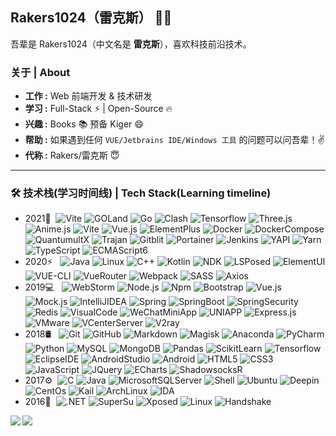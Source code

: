 <!-- ### Hi there 👋 -->

<!--
**Rakers1024/Rakers1024** is a ✨ _special_ ✨ repository because its `README.md` (this file) appears on your GitHub profile.https://simpleicons.org/

Here are some ideas to get you started:

- 🔭 I’m currently working on ...
- 🌱 I’m currently learning ...
- 👯 I’m looking to collaborate on ...
- 🤔 I’m looking for help with ...
- 💬 Ask me about ...
- 📫 How to reach me: ...
- 😄 Pronouns: ...
- ⚡ Fun fact: ...
-->

## Rakers1024（雷克斯） 👨‍💻

吾辈是 Rakers1024（中文名是 **雷克斯**），喜欢科技前沿技术。

### 关于 | About

- **工作 :** Web 前端开发 & 技术研发
- **学习 :** Full-Stack :zap: | Open-Source :fire:
- **兴趣 :** Books :books: 预备 Kiger 😄
- **帮助 :** 如果遇到任何 `VUE/Jetbrains IDE/Windows 工具` 的问题可以问吾辈！:v:
- **代称 :** Rakers/雷克斯 :innocent:

---

### 🛠 技术栈(学习时间线) | Tech Stack(Learning timeline)

- 2021🚀 &#160;![Vite](https://img.shields.io/badge/2.0-Vite-333333?style=flat&logo=Vite)
![GOLand](https://img.shields.io/badge/-GOLand-333333?style=flat&logo=GOLand)
![Go](https://img.shields.io/badge/-Go-333333?style=flat&logo=Go)
![Clash](https://img.shields.io/badge/-Clash-333333?style=flat&logo=Clash)
![Tensorflow](https://img.shields.io/badge/2.0-Tensorflow-333333?style=flat&logo=Tensorflow)
![Three.js](https://img.shields.io/badge/-Three.js-333333?style=flat&logo=Three.js)
![Anime.js](https://img.shields.io/badge/-Anime.js-333333?style=flat&logo=anime.js)
![Vite](https://img.shields.io/badge/2.0-Vite-333333?style=flat&logo=Vite)
![Vue.js](https://img.shields.io/badge/3.0-Vue.js-333333?style=flat&logo=Vue.js)
![ElementPlus](https://img.shields.io/badge/-ElementPlus-333333?style=flat&logo=/e/)
![Docker](https://img.shields.io/badge/-Docker-333333?style=flat&logo=Docker)
![DockerCompose](https://img.shields.io/badge/-DockerCompose-333333?style=flat&logo=Docker)
![QuantumultX](https://img.shields.io/badge/-QuantumultX-333333?style=flat&logo=QuantumultX)
![Trajan](https://img.shields.io/badge/-Trajan-333333?style=flat&logo=Trajan)
![Gitblit](https://img.shields.io/badge/-Gitblit-333333?style=flat&logo=Gitblit)
![Portainer](https://img.shields.io/badge/-Portainer-333333?style=flat&logo=Portainer)
![Jenkins](https://img.shields.io/badge/-Jenkins-333333?style=flat&logo=Jenkins)
![YAPI](https://img.shields.io/badge/-YAPI-333333?style=flat&logo=YAPI)
![Yarn](https://img.shields.io/badge/-Yarn-333333?style=flat&logo=yarn)
![TypeScript](https://img.shields.io/badge/-TypeScript-333333?style=flat&logo=TypeScript)
![ECMAScript6](https://img.shields.io/badge/-ECMAScript6-333333?style=flat&logo=ECMAScript6)
- 2020⚡️ &#160; ![Java](https://img.shields.io/badge/-Java-333333?style=flat&logo=Java&logoColor=007396)
![Linux](https://img.shields.io/badge/-Linux-333333?style=flat&logo=Linux&logoColor=FCC624)
![C++](https://img.shields.io/badge/-C++-333333?style=flat&logo=C%2b%2b)
![Kotlin](https://img.shields.io/badge/-Kotlin-333333?style=flat&logo=Kotlin)
![NDK](https://img.shields.io/badge/-NDK-333333?style=flat&logo=NativeScript)
![LSPosed](https://img.shields.io/badge/-LSPosed-333333?style=flat&logo=LSPosed)
![ElementUI](https://img.shields.io/badge/-ElementUI-333333?style=flat&logo=/e/)
![VUE-CLI](https://img.shields.io/badge/-VueCli-333333?style=flat&logo=Vue.js)
![VueRouter](https://img.shields.io/badge/-VueRouter-333333?style=flat&logo=Vue.js)
![Webpack](https://img.shields.io/badge/-Webpack-333333?style=flat&logo=Webpack)
![SASS](https://img.shields.io/badge/-SASS-333333?style=flat&logo=SASS)
![Axios](https://img.shields.io/badge/-Axios-333333?style=flat&logo=Axios)
- 2019💻 &#160; ![WebStorm](https://img.shields.io/badge/-WebStorm-333333?style=flat&logo=WebStorm)
![Node.js](https://img.shields.io/badge/-Node.js-333333?style=flat&logo=node.js)
![Npm](https://img.shields.io/badge/-Npm-333333?style=flat&logo=npm)
![Bootstrap](https://img.shields.io/badge/-Bootstrap-333333?style=flat&logo=bootstrap&logoColor=563D7C)
![Vue.js](https://img.shields.io/badge/2.0-Vue.js-333333?style=flat&logo=Vue.js)
![Mock.js](https://img.shields.io/badge/-Mock.js-333333?style=flat&logo=Mock.js)
![IntelliJIDEA](https://img.shields.io/badge/-IntelliJIDEA-333333?style=flat&logo=IntelliJIDEA)
![Spring](https://img.shields.io/badge/-Spring-333333?style=flat&logo=Spring)
![SpringBoot](https://img.shields.io/badge/-SpringBoot-333333?style=flat&logo=SpringBoot)
![SpringSecurity](https://img.shields.io/badge/-SpringSecurity-333333?style=flat&logo=SpringSecurity)
![Redis](https://img.shields.io/badge/-Redis-333333?style=flat&logo=Redis)
![VisualCode](https://img.shields.io/badge/-VisualCode-333333?style=flat&logo=VisualStudioCode)
![WeChatMiniApp](https://img.shields.io/badge/-WeChatMiniApp-333333?style=flat&logo=WeChat)
![UNIAPP](https://img.shields.io/badge/-UNIAPP-333333?style=flat&logo=UNIAPP)
![Express.js](https://img.shields.io/badge/-Express.js-333333?style=flat&logo=Express)
![VMware](https://img.shields.io/badge/-VMware-333333?style=flat&logo=VMware)
![VCenterServer](https://img.shields.io/badge/-VCenterServer-333333?style=flat&logo=VCenterServer)
![V2ray](https://img.shields.io/badge/-V2ray-333333?style=flat&logo=V2ray)
- 2018🛢 &#160; ![Git](https://img.shields.io/badge/-Git-333333?style=flat&logo=git)
![GitHub](https://img.shields.io/badge/-GitHub-333333?style=flat&logo=github)
![Markdown](https://img.shields.io/badge/-Markdown-333333?style=flat&logo=markdown)
![Magisk](https://img.shields.io/badge/-Magisk-333333?style=flat&logo=Magisk)
![Anaconda](https://img.shields.io/badge/-Anaconda-333333?style=flat&logo=Anaconda)
![PyCharm](https://img.shields.io/badge/-PyCharm-333333?style=flat&logo=PyCharm)
![Python](https://img.shields.io/badge/-Python-333333?style=flat&logo=python)
![MySQL](https://img.shields.io/badge/-MySQL-333333?style=flat&logo=mysql)
![MongoDB](https://img.shields.io/badge/-MongoDB-333333?style=flat&logo=mongodb)
![Pandas](https://img.shields.io/badge/-Pandas-333333?style=flat&logo=pandas)
![ScikitLearn](https://img.shields.io/badge/-ScikitLearn-333333?style=flat&logo=scikit-learn)
![Tensorflow](https://img.shields.io/badge/1.0-Tensorflow-333333?style=flat&logo=Tensorflow)
![EclipseIDE](https://img.shields.io/badge/-Eclipse-333333?style=flat&logo=EclipseIDE)
![AndroidStudio](https://img.shields.io/badge/-AndroidStudio-333333?style=flat&logo=AndroidStudio)
![Android](https://img.shields.io/badge/-Android-333333?style=flat&logo=Android)
![HTML5](https://img.shields.io/badge/-HTML5-333333?style=flat&logo=HTML5)
![CSS3](https://img.shields.io/badge/-CSS3-333333?style=flat&logo=CSS3)
![JavaScript](https://img.shields.io/badge/-JavaScript-333333?style=flat&logo=JavaScript)
![JQuery](https://img.shields.io/badge/-JQuery-333333?style=flat&logo=JQuery)
![ECharts](https://img.shields.io/badge/-ECharts-333333?style=flat&logo=ApacheECharts)
![ShadowsocksR](https://img.shields.io/badge/-ShadowsocksR-333333?style=flat&logo=ShadowsocksR)
- 2017⚙️ &#160;![C](https://img.shields.io/badge/-C-333333?style=flat&logo=C)
![Java](https://img.shields.io/badge/-Java-333333?style=flat&logo=Java&logoColor=007396)
![MicrosoftSQLServer](https://img.shields.io/badge/-SQLServer-333333?style=flat&logo=MicrosoftSQLServer)
![Shell](https://img.shields.io/badge/-Shell-333333?style=flat&logo=PowerShell)
![Ubuntu](https://img.shields.io/badge/-Ubuntu-333333?style=flat&logo=Ubuntu)
![Deepin](https://img.shields.io/badge/-Deepin-333333?style=flat&logo=Deepin)
![CentOs](https://img.shields.io/badge/-CentOs-333333?style=flat&logo=CentOs)
![Kail](https://img.shields.io/badge/-Kail-333333?style=flat&logo=KaliLinux&logoColor=ff0000)
![ArchLinux](https://img.shields.io/badge/-ArchLinux-333333?style=flat&logo=ArchLinux)
![IDA](https://img.shields.io/badge/-IDA-333333?style=flat&logo=IDA)
- 2016🌱 &#160;![.NET](https://img.shields.io/badge/-.NET-333333?style=flat&logo=.NET)
![SuperSu](https://img.shields.io/badge/-SuperSu-333333?style=flat&logo=SuperSu)
![Xposed](https://img.shields.io/badge/-Xposed-333333?style=flat&logo=Xposed)
![Linux](https://img.shields.io/badge/-Linux-333333?style=flat&logo=Linux)
![Handshake](https://img.shields.io/badge/-Handshake-333333?style=flat&logo=Handshake)

<img align="left" src="https://github-readme-stats.vercel.app/api/top-langs/?username=rakers1024&theme=tokyonight" />
<img align="left" src="https://github-readme-stats.vercel.app/api?username=rakers1024&show_icons=true&theme=tokyonight&line_height=40&v=5" />

